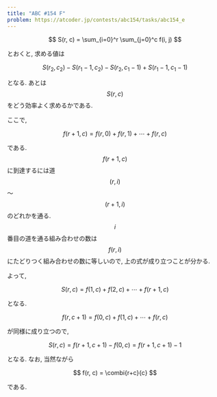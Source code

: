 ```yaml
---
title: "ABC #154 F"
problem: https://atcoder.jp/contests/abc154/tasks/abc154_e
---
```

$$
S(r, c) = \sum_{i=0}^r \sum_{j=0}^c f(i, j)
$$

とおくと, 求める値は

$$
S(r_2, c_2) - S(r_1-1, c_2) - S(r_2, c_1-1) + S(r_1-1, c_1-1)
$$

となる. あとは $$ S(r, c) $$ をどう効率よく求めるかである.

ここで,

$$
f(r + 1, c) = f(r, 0) + f(r, 1) + \cdots + f(r, c)
$$

である. $$ f(r + 1, c) $$ に到達するには道 $$ (r, i) $$ 〜 $$ (r + 1, i) $$ のどれかを通る. $$ i $$ 番目の道を通る組み合わせの数は $$ f(r, i) $$ にたどりつく組み合わせの数に等しいので, 上の式が成り立つことが分かる.

よって,

$$
S(r, c) = f(1, c) + f(2, c) + \cdots + f(r+1, c)
$$

となる.

$$
f(r, c + 1) = f(0, c) + f(1, c) + \cdots + f(r, c)
$$

が同様に成り立つので,

$$
S(r, c) = f(r+1, c+1) - f(0, c) = f(r+1, c+1) - 1
$$

となる. なお, 当然ながら

$$
f(r, c) = \combi{r+c}{c}
$$

である.
